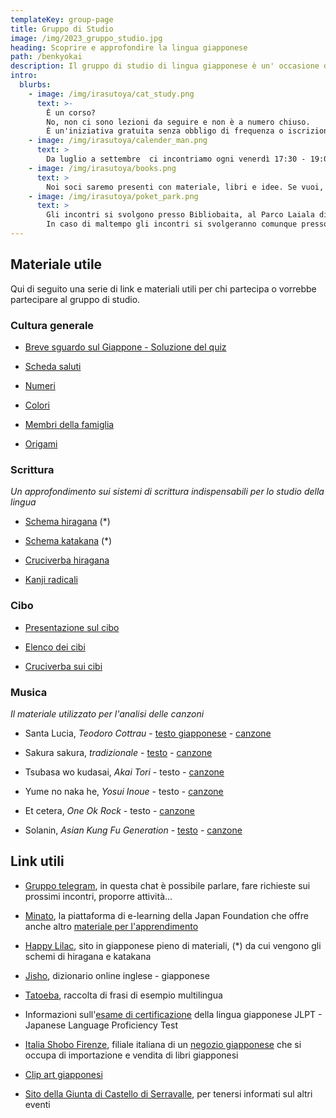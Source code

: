 ```yaml
---
templateKey: group-page
title: Gruppo di Studio
image: /img/2023_gruppo_studio.jpg
heading: Scoprire e approfondire la lingua giapponese
path: /benkyokai
description: Il gruppo di studio di lingua giapponese è un' occasione di incontro per studiare assieme ed aiutarsi a vicenda. Organizzato in collaborazione con Giunta di Castello di Serravalle, Centro Sociale di Dogana e Bibliobaita.
intro:
  blurbs:
    - image: /img/irasutoya/cat_study.png
      text: >-
        È un corso? 
        No, non ci sono lezioni da seguire e non è a numero chiuso.
        È un'iniziativa gratuita senza obbligo di frequenza o iscrizione. 
    - image: /img/irasutoya/calender_man.png
      text: >
        Da luglio a settembre  ci incontriamo ogni venerdì 17:30 - 19:00 per dedicarci allo studio del giapponese
    - image: /img/irasutoya/books.png
      text: >
        Noi soci saremo presenti con materiale, libri e idee. Se vuoi, porta anche il tuo manga preferito! Il giapponese è ovunque!
    - image: /img/irasutoya/poket_park.png
      text: >
        Gli incontri si svolgono presso Bibliobaita, al Parco Laiala di Serravalle.
        In caso di maltempo gli incontri si svolgeranno comunque presso la Casa del Castello di Serravalle
---
```


## Materiale utile

Qui di seguito una serie di link e materiali utili per chi partecipa o vorrebbe partecipare al gruppo di studio.

### Cultura generale

- [Breve sguardo sul Giappone - Soluzione del quiz](pdf/benkyokai/soluzione_quiz.pdf)

- [Scheda saluti](pdf/benkyokai/saluti.pdf)

- [Numeri](pdf/benkyokai/2023_numeri.pdf)

- [Colori](pdf/benkyokai/2023_colori.pdf)

- [Membri della famiglia](pdf/benkyokai/2023_famiglia.pdf)

- [Origami](pdf/benkyokai/2023_origami.pdf)

### Scrittura

*Un approfondimento sui sistemi di scrittura indispensabili per lo studio della lingua*

- [Schema hiragana](/pdf/benkyokai/hiragana.pdf) (*)

- [Schema katakana](/pdf/benkyokai/katakana.pdf) (*)

- [Cruciverba hiragana](pdf/benkyokai/cruciverba_hiragana_1.pdf) 

- [Kanji radicali](pdf/benkyokai/2023_radicali_gallarotti.pdf)

### Cibo

- [Presentazione sul cibo](pdf/benkyokai/2023_suki.pdf)

- [Elenco dei cibi](pdf/benkyokai/2023_cibi.pdf)

- [Cruciverba sui cibi](pdf/benkyokai/2023_cruciverba_cibo.pdf)

### Musica

*Il materiale utilizzato per l'analisi delle canzoni*

- Santa Lucia, *Teodoro Cottrau* - [testo giapponese](pdf/benkyokai/2023_santa_lucia.pdf) - [canzone](https://youtu.be/tuN-K4KbfO8?si=9BkEgM7kwN3DiitJ&t=692)

- Sakura sakura, *tradizionale* - [testo](pdf/benkyokai/2023_sakura_sakura.pdf) - [canzone](https://www.youtube.com/watch?v=0Hvo4Db3NT8)

- Tsubasa wo kudasai, *Akai Tori* - testo - [canzone](https://www.youtube.com/watch?v=Pdyodbm1h-A)

- Yume no naka he, *Yosui Inoue* - testo - [canzone](https://www.youtube.com/watch?v=Z1G6vOrCHlY)

- Et cetera, *One Ok Rock* - testo - [canzone](https://www.youtube.com/watch?v=8Z_B3TKIDRY)

- Solanin, *Asian Kung Fu Generation* - [testo](pdf/benkyokai/2023_solanin.pdf) - [canzone](https://www.youtube.com/watch?v=xZD1B1TskXs)

## Link utili

- [Gruppo telegram](https://t.me/+CPsTQj1K2-Y1OTQ0), in questa chat è possibile parlare, fare richieste sui prossimi incontri, proporre attività... 

- [Minato](https://minato-jf.jp/), la piattaforma di e-learning della Japan Foundation che offre anche altro [materiale per l'apprendimento](https://www.jpf.go.jp/e/project/japanese/education/resource/index.html)

- [Happy Lilac](https://happylilac.net/), sito in giapponese pieno di materiali, (*) da cui vengono gli schemi di hiragana e katakana

- [Jisho](https://jisho.org/), dizionario online inglese - giapponese

- [Tatoeba](https://tatoeba.org/en), raccolta di frasi di esempio multilingua

- Informazioni sull'[esame di certificazione](https://lingua.jfroma.it/lingua/noryoku-shiken/) della lingua giapponese JLPT - Japanese Language Proficiency Test

- [Italia Shobo Firenze](https://www.facebook.com/ItaliaShoboFirenze/?locale=it_IT), filiale italiana di un [negozio giapponese](https://italiashobo.com/) che si occupa di importazione e vendita di libri giapponesi

- [Clip art giapponesi](https://www.irasutoya.com/)

- [Sito della Giunta di Castello di Serravalle](https://www.castello.serravalle.sm/attivit%C3%A0), per tenersi informati sul altri eventi